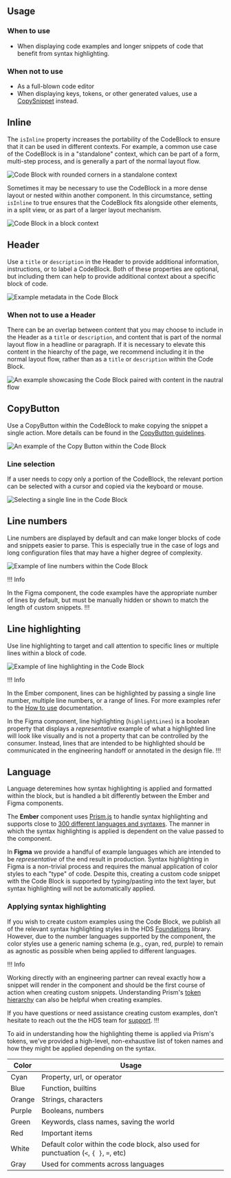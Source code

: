 ## Usage

### When to use

- When displaying code examples and longer snippets of code that benefit from syntax highlighting.

### When not to use

- As a full-blown code editor
- When displaying keys, tokens, or other generated values, use a [CopySnippet](/components/copy/snippet) instead.

## Inline

The `isInline` property increases the portability of the CodeBlock to ensure that it can be used in different contexts. For example, a common use case of the CodeBlock is in a "standalone" context, which can be part of a form, multi-step process, and is generally a part of the normal layout flow.

![Code Block with rounded corners in a standalone context](/assets/components/code-block/code-block-rounded-standalone.png)

Sometimes it may be necessary to use the CodeBlock in a more dense layout or nested within another component. In this circumstance, setting `isInline` to true ensures that the CodeBlock fits alongside other elements, in a split view, or as part of a larger layout mechanism.

![Code Block in a block context](/assets/components/code-block/code-block-block-level.png)

## Header

Use a `title` or `description` in the Header to provide additional information, instructions, or to label a CodeBlock. Both of these properties are optional, but including them can help to provide additional context about a specific block of code.

![Example metadata in the Code Block](/assets/components/code-block/code-block-metadata.png)

### When not to use a Header

There can be an overlap between content that you may choose to include in the Header as a `title` or `description`, and content that is part of the normal layout flow in a headline or paragraph. If it is necessary to elevate this content in the hiearchy of the page, we recommend including it in the normal layout flow, rather than as a `title` or `description` within the Code Block.

![An example showcasing the Code Block paired with content in the nautral flow](/assets/components/code-block/code-block-dont-use-metadata.png)

## CopyButton

Use a CopyButton within the CodeBlock to make copying the snippet a single action. More details can be found in the [CopyButton guidelines](/components/copy/button).

![An example of the Copy Button within the Code Block](/assets/components/code-block/code-block-copy-button.png)

### Line selection

If a user needs to copy only a portion of the CodeBlock, the relevant portion can be selected with a cursor and copied via the keyboard or mouse.

![Selecting a single line in the Code Block](/assets/components/code-block/code-block-line-selection.png)

## Line numbers

Line numbers are displayed by default and can make longer blocks of code and snippets easier to parse. This is especially true in the case of logs and long configuration files that may have a higher degree of complexity.

![Example of line numbers within the Code Block](/assets/components/code-block/code-block-line-numbers.png)

!!! Info

In the Figma component, the code examples have the appropriate number of lines by default, but must be manually hidden or shown to match the length of custom snippets.
!!!

## Line highlighting

Use line highlighting to target and call attention to specific lines or multiple lines within a block of code.

![Example of line highlighting in the Code Block](/assets/components/code-block/code-block-line-highlighting.png)

!!! Info

In the Ember component, lines can be highlighted by passing a single line number, multiple line numbers, or a range of lines. For more examples refer to the [How to use](/?tab=code#highlightlines) documentation. 

In the Figma component, line highlighting (`highlightLines`) is a boolean property that displays a _representative_ example of what a highlighted line will look like visually and is not a property that can be controlled by the consumer. Instead, lines that are intended to be highlighted should be communicated in the engineering handoff or annotated in the design file.
!!!

## Language

Language deteremines how syntax highlighting is applied and formatted within the block, but is handled a bit differently between the Ember and Figma components. 

The **Ember** component uses [Prism.js](https://prismjs.com/index.html) to handle syntax highlighting and supports close to [300 different languages and syntaxes](https://prismjs.com/index.html#supported-languages). The manner in which the syntax highlighting is applied is dependent on the value passed to the component.

In **Figma** we provide a handful of example languages which are intended to be _representative_ of the end result in production. Syntax highlighting in Figma is a non-trivial process and requires the manual application of color styles to each "type" of code. Despite this, creating a custom code snippet with the Code Block is supported by typing/pasting into the text layer, but syntax highlighting will not be automatically applied.

### Applying syntax highlighting

If you wish to create custom examples using the Code Block, we publish all of the relevant syntax highlighting styles in the HDS [Foundations](https://www.figma.com/file/oQsMzMMnynfPWpMEt91OpH/HDS-Product---Foundations?type=design&node-id=2130%3A2&mode=design&t=Pfj7CheLS6cR0hKa-1) library. However, due to the number languages supported by the component, the color styles use a generic naming schema (e.g., cyan, red, purple) to remain as agnostic as possible when being applied to different languages.

!!! Info

Working directly with an engineering partner can reveal exactly how a snippet will render in the component and should be the first course of action when creating custom snippets. Understanding Prism's [token hierarchy](https://prismjs.com/tokens.html) can also be helpful when creating examples.

If you have questions or need assistance creating custom examples, don’t hesitate to reach out the the HDS team for [support](/about/support).
!!!

To aid in understanding how the highlighting theme is applied via Prism's tokens, we've provided a high-level, non-exhaustive list of token names and how they might be applied depending on the syntax.

| Color | Usage |
|-------|-------|
| Cyan | Property, url, or operator |
| Blue | Function, builtins |
| Orange | Strings, characters |
| Purple | Booleans, numbers |
| Green | Keywords, class names, saving the world |
| Red | Important items |
| White | Default color within the code block, also used for punctuation (`<`, `{ }`, `=`, etc) |
| Gray | Used for comments across languages |
